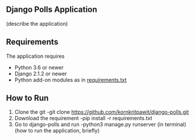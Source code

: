 ## Django Polls Application
 (describe the application)

 ## Requirements

 The application requires
 * Python 3.6 or newer
 * Django 2.1.2 or newer
 * Python add-on modules as in [requirements.txt](requirements.txt)

 ## How to Run
1. Clone the git
    -git clone https://github.com/kornkritpawit/django-polls.git
2. Download the requirement
    -pip install -r requirements.txt
3. Go to django-polls and run
    -python3 manage.py runserver
    (in terminal)
(how to run the application, briefly)